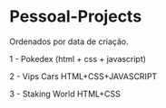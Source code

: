 # Pessoal-Projects
Ordenados por data de criação.

1 - Pokedex (html + css + javascript)

2 - Vips Cars HTML+CSS+JAVASCRIPT

3 - Staking World HTML+CSS
